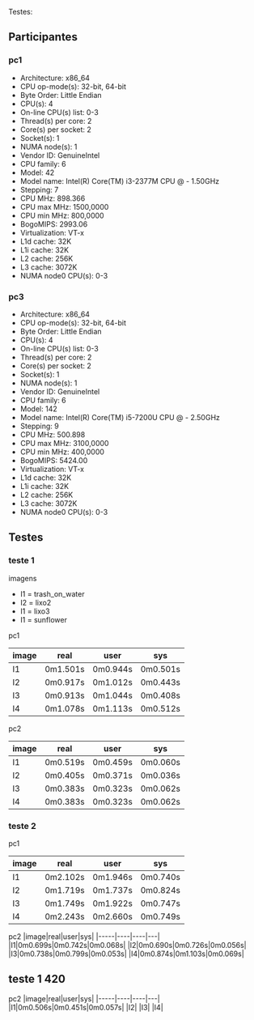 Testes:

## Participantes

<!-- alax -->
### pc1
- Architecture:          x86_64
- CPU op-mode(s):        32-bit, 64-bit
- Byte Order:            Little Endian
- CPU(s):                4
- On-line CPU(s) list:   0-3
- Thread(s) per core:    2
- Core(s) per socket:    2
- Socket(s):             1
- NUMA node(s):          1
- Vendor ID:             GenuineIntel
- CPU family:            6
- Model:                 42
- Model name:            Intel(R) Core(TM) i3-2377M CPU @ - 1.50GHz
- Stepping:              7
- CPU MHz:               898.366
- CPU max MHz:           1500,0000
- CPU min MHz:           800,0000
- BogoMIPS:              2993.06
- Virtualization:        VT-x
- L1d cache:             32K
- L1i cache:             32K
- L2 cache:              256K
- L3 cache:              3072K
- NUMA node0 CPU(s):     0-3

<!-- arthur -->
### pc3
- Architecture:          x86_64
- CPU op-mode(s):        32-bit, 64-bit
- Byte Order:            Little Endian
- CPU(s):                4
- On-line CPU(s) list:   0-3
- Thread(s) per core:    2
- Core(s) per socket:    2
- Socket(s):             1
- NUMA node(s):          1
- Vendor ID:             GenuineIntel
- CPU family:            6
- Model:                 142
- Model name:            Intel(R) Core(TM) i5-7200U CPU @ - 2.50GHz
- Stepping:              9
- CPU MHz:               500.898
- CPU max MHz:           3100,0000
- CPU min MHz:           400,0000
- BogoMIPS:              5424.00
- Virtualization:        VT-x
- L1d cache:             32K
- L1i cache:             32K
- L2 cache:              256K
- L3 cache:              3072K
- NUMA node0 CPU(s):     0-3

## Testes

### teste 1

imagens
-  I1 = trash_on_water
-  I2 = lixo2
-  I1 = lixo3
-  I1 = sunflower

pc1 

|image|real|user|sys|
|-----|----|----|---|
|I1|0m1.501s|0m0.944s|0m0.501s|
|I2|0m0.917s|0m1.012s|0m0.443s|
|I3|0m0.913s|0m1.044s|0m0.408s|
|I4|0m1.078s|0m1.113s|0m0.512s|

pc2

|image|real|user|sys|
|-----|----|----|---|
|I1|0m0.519s|0m0.459s|0m0.060s|
|I2|0m0.405s|0m0.371s|0m0.036s|
|I3|0m0.383s|0m0.323s|0m0.062s|
|I4|0m0.383s|0m0.323s|0m0.062s|


### teste 2


pc1

|image|real|user|sys|
|-----|----|----|---|
|I1|0m2.102s|0m1.946s|0m0.740s|
|I2|0m1.719s|0m1.737s|0m0.824s|
|I3|0m1.749s|0m1.922s|0m0.747s|
|I4|0m2.243s|0m2.660s|0m0.749s|

pc2
|image|real|user|sys|
|-----|----|----|---|
|I1|0m0.699s|0m0.742s|0m0.068s|
|I2|0m0.690s|0m0.726s|0m0.056s|
|I3|0m0.738s|0m0.799s|0m0.053s|
|I4|0m0.874s|0m1.103s|0m0.069s|


## teste 1 420
pc2
|image|real|user|sys|
|-----|----|----|---|
|I1|0m0.506s|0m0.451s|0m0.057s|
|I2|
|I3|
|I4|